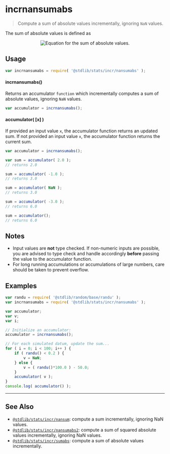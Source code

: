 <!--

@license Apache-2.0

Copyright (c) 2020 The Stdlib Authors.

Licensed under the Apache License, Version 2.0 (the "License");
you may not use this file except in compliance with the License.
You may obtain a copy of the License at

   http://www.apache.org/licenses/LICENSE-2.0

Unless required by applicable law or agreed to in writing, software
distributed under the License is distributed on an "AS IS" BASIS,
WITHOUT WARRANTIES OR CONDITIONS OF ANY KIND, either express or implied.
See the License for the specific language governing permissions and
limitations under the License.

-->

# incrnansumabs

> Compute a sum of absolute values incrementally, ignoring `NaN` values.

<section class="intro">

The sum of absolute values is defined as

<!-- <equation class="equation" label="eq:sum_absolute_values" align="center" raw="s = \sum_{i=0}^{n-1} |x_i|" alt="Equation for the sum of absolute values."> -->

<div class="equation" align="center" data-raw-text="s = \sum_{i=0}^{n-1} |x_i|" data-equation="eq:sum_absolute_values">
    <img src="https://cdn.jsdelivr.net/gh/stdlib-js/stdlib@0e5577a90290e63a58532d05ccc71fc8403c5d2d/lib/node_modules/@stdlib/stats/incr/nansumabs/docs/img/equation_sum_absolute_values.svg" alt="Equation for the sum of absolute values.">
    <br>
</div>

<!-- </equation> -->

</section>

<!-- /.intro -->

<section class="usage">

## Usage

```javascript
var incrnansumabs = require( '@stdlib/stats/incr/nansumabs' );
```

#### incrnansumabs()

Returns an accumulator `function` which incrementally computes a sum of absolute values, ignoring `NaN` values.

```javascript
var accumulator = incrnansumabs();
```

#### accumulator( \[x] )

If provided an input value `x`, the accumulator function returns an updated sum. If not provided an input value `x`, the accumulator function returns the current sum.

```javascript
var accumulator = incrnansumabs();

var sum = accumulator( 2.0 );
// returns 2.0

sum = accumulator( -1.0 );
// returns 3.0

sum = accumulator( NaN );
// returns 3.0

sum = accumulator( -3.0 );
// returns 6.0

sum = accumulator();
// returns 6.0
```

</section>

<!-- /.usage -->

<section class="notes">

## Notes

-   Input values are **not** type checked. If non-numeric inputs are possible, you are advised to type check and handle accordingly **before** passing the value to the accumulator function.
-   For long running accumulations or accumulations of large numbers, care should be taken to prevent overflow.

</section>

<!-- /.notes -->

<section class="examples">

## Examples

<!-- eslint no-undef: "error" -->

```javascript
var randu = require( '@stdlib/random/base/randu' );
var incrnansumabs = require( '@stdlib/stats/incr/nansumabs' );

var accumulator;
var v;
var i;

// Initialize an accumulator:
accumulator = incrnansumabs();

// For each simulated datum, update the sum...
for ( i = 0; i < 100; i++ ) {
    if ( randu() < 0.2 ) {
        v = NaN;
    } else {
        v = ( randu()*100.0 ) - 50.0;
    }
    accumulator( v );
}
console.log( accumulator() );
```

</section>

<!-- /.examples -->

<!-- Section for related `stdlib` packages. Do not manually edit this section, as it is automatically populated. -->

<section class="related">

* * *

## See Also

-   [`@stdlib/stats/incr/nansum`][@stdlib/stats/incr/nansum]: compute a sum incrementally, ignoring NaN values.
-   [`@stdlib/stats/incr/nansumabs2`][@stdlib/stats/incr/nansumabs2]: compute a sum of squared absolute values incrementally, ignoring NaN values.
-   [`@stdlib/stats/incr/sumabs`][@stdlib/stats/incr/sumabs]: compute a sum of absolute values incrementally.

</section>

<!-- /.related -->

<!-- Section for all links. Make sure to keep an empty line after the `section` element and another before the `/section` close. -->

<section class="links">

<!-- <related-links> -->

[@stdlib/stats/incr/nansum]: https://github.com/stdlib-js/stats/tree/main/incr/nansum

[@stdlib/stats/incr/nansumabs2]: https://github.com/stdlib-js/stats/tree/main/incr/nansumabs2

[@stdlib/stats/incr/sumabs]: https://github.com/stdlib-js/stats/tree/main/incr/sumabs

<!-- </related-links> -->

</section>

<!-- /.links -->
